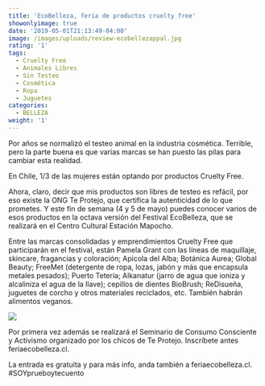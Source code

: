 ```yaml
---
title: 'EcoBelleza, feria de productos cruelty free'
showonlyimage: true
date: '2019-05-01T21:13:49-04:00'
image: /images/uploads/review-ecobellezappal.jpg
rating: '1'
tags:
  - Cruelty Free
  - Animales Libres
  - Sin Testeo
  - Cosmética
  - Ropa
  - Juguetes
categories:
  - BELLEZA
weight: '1'
---
```

Por años se normalizó el testeo animal en la industria cosmética. Terrible, pero la parte buena es que varias marcas se han puesto las pilas para cambiar esta realidad.

<!--more-->

En Chile, 1/3 de las mujeres están optando por productos Cruelty Free.

Ahora, claro, decir que mis productos son libres de testeo es refácil, por eso existe la ONG Te Protejo, que certifica la autenticidad de lo que prometes. Y este fin de semana (4 y 5 de mayo) puedes conocer varios de esos productos en la octava versión del Festival EcoBelleza, que se realizará en el Centro Cultural Estación Mapocho.

Entre las marcas consolidadas y emprendimientos Cruelty Free que participarán en el festival, están Pamela Grant con las líneas de maquillaje, skincare, fragancias y coloración; Apicola del Alba; Botánica Aurea; Global Beauty; FreeMet (detergente de ropa, lozas, jabón y más que encapsula metales pesados); Puerto Tetería; Alkanatur (jarro de agua que ioniza y alcaliniza el agua de la llave); cepillos de dientes BioBrush; ReDisueña, juguetes de corcho y otros materiales reciclados, etc. También habrán alimentos veganos.

![](/images/uploads/review-ecobelleza-2.jpg)

Por primera vez además se realizará el Seminario de Consumo Consciente y Activismo organizado por los chicos de Te Protejo. Inscríbete antes feriaecobelleza.cl.

La entrada es gratuita y para más info, anda también a feriaecobelleza.cl. #SOYprueboytecuento
